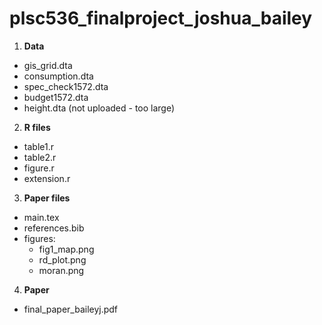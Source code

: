 # plsc536_finalproject_joshua_bailey

1. **Data**

- gis_grid.dta
- consumption.dta
- spec_check1572.dta
- budget1572.dta
- height.dta (not uploaded - too large)

2. **R files**

- table1.r
- table2.r
- figure.r
- extension.r

3. **Paper files**
- main.tex
- references.bib
- figures:
  - fig1_map.png
  - rd_plot.png
  - moran.png

4. **Paper**
- final_paper_baileyj.pdf
